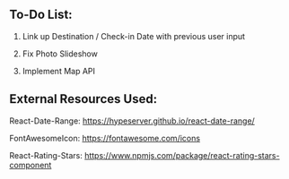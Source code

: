 ## To-Do List:

1. Link up Destination / Check-in Date with previous user input

2. Fix Photo Slideshow

3. Implement Map API

## External Resources Used:

React-Date-Range: https://hypeserver.github.io/react-date-range/

FontAwesomeIcon: https://fontawesome.com/icons

React-Rating-Stars: https://www.npmjs.com/package/react-rating-stars-component
